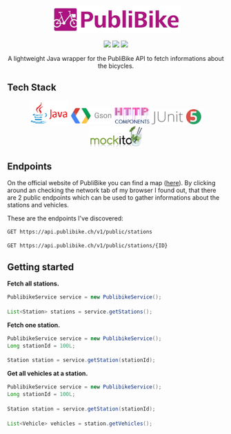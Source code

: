 <p align="center">
  <img alt="publibike logo" src="https://github.com/thmspl/publibike/blob/develop/.assets/images/publibike_logo.jpg?raw=true" width="300" />
</p>
<p align="center">
  <img src="https://github.com/thmspl/publibike/workflows/Maven%20build/badge.svg" />
  <img src="https://github.com/thmspl/publibike/workflows/Maven%20publish/badge.svg" />
  <a href="https://opensource.org/licenses/MIT"><img src="https://img.shields.io/badge/License-MIT-yellow.svg" /></a>
</p>

<p align="center">A lightweight Java wrapper for the PubliBike API to fetch informations about the bicycles.</p>

## Tech Stack

<p align="center">
  <img height="55" src="https://github.com/thmspl/publibike/blob/develop/.assets/technologies/tech__java.png?raw=true" />
  <img height="40" src="https://github.com/thmspl/publibike/blob/develop/.assets/technologies/tech__gson.png?raw=true" />
  <img height="40" src="https://github.com/thmspl/publibike/blob/develop/.assets/technologies/tech__apache_http_components.png?raw=true" />
  <img height="35" src="https://github.com/thmspl/publibike/blob/develop/.assets/technologies/tech__junit.png?raw=true" />
  <img height="50" src="https://github.com/thmspl/publibike/blob/develop/.assets/technologies/tech__mockito.png?raw=true" />
</p>

## Endpoints

On the official website of PubliBike you can find a map ([here](https://www.publibike.ch/de/publibike/stations)). By clicking around an checking the network tab of my browser I found out, that there are 2 public endpoints which can be used to gather informations about the stations and vehicles.

These are the endpoints I've discovered:

````
GET https://api.publibike.ch/v1/public/stations

GET https://api.publibike.ch/v1/public/stations/{ID}
````

## Getting started

**Fetch all stations.**

````java
PublibikeService service = new PublibikeService();

List<Station> stations = service.getStations();
````

**Fetch one station.**

````java
PublibikeService service = new PublibikeService();
Long stationId = 100L;

Station station = service.getStation(stationId);
````

**Get all vehicles at a station.**

````java
PublibikeService service = new PublibikeService();
Long stationId = 100L;

Station station = service.getStation(stationId);

List<Vehicle> vehicles = station.getVehicles();
````
